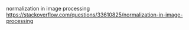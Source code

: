 normalization in image processing
https://stackoverflow.com/questions/33610825/normalization-in-image-processing